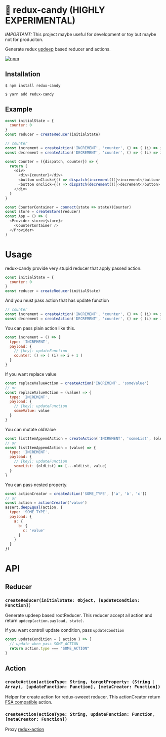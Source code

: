 # 🍭 redux-candy (HIGHLY EXPERIMENTAL)

*IMPORTANT:* This project maybe useful for development or toy but maybe not for produciton.

Generate redux [updeep](https://github.com/substantial/updeep) based reducer and actions.

[![npm](https://img.shields.io/npm/v/redux-candy.svg)]()

## Installation

```
$ npm install redux-candy
```

```
$ yarn add redux-candy
```


## Example

```js
const initialState = {
  counter: 0
}
const reducer = createReducer(initialState)

// counter
const increment = createAction('INCREMENT', 'counter', () => ( (i) => i + 1 ))
const decrement = createAction('DECREMENT', 'counter', () => ( (i) => i - 1 ))

const Counter = ({dispatch, counter}) => {
  return (
    <div>
      <div>{counter}</div>
      <button onClick={() => dispatch(increment())}>increment</button>
      <button onClick={() => dispatch(decrement())}>decrement</button>
    </div>
  )
}

const CounterContainer = connect(state => state)(Counter)
const store = createStore(reducer)
const App = () => (
  <Provider store={store}>
    <CounterContainer />
  </Provider>
)
```
# Usage

redux-candy provide very stupid reducer that apply passed action.

```js
const initialState = {
  counter: 0
}
const reducer = createReducer(initialState)
```

And you must pass action that has update function

```js
// counter
const increment = createAction('INCREMENT', 'counter', () => ( (i) => i + 1 ))
const decrement = createAction('DECREMENT', 'counter', () => ( (i) => i - 1 ))

```

You can pass plain action like this.

```js
const increment = () => {
  type: 'INCREMENT',
  payload: {
    // [key]: updateFunction
    counter: () => ( (i) => i + 1 )
  }
}
```

If you want replace value

```js
const replaceValueAction = createAction('INCREMENT', 'someValue')
// or
const replaceValueAction = (value) => {
  type: 'INCREMENT',
  payload: {
    // [key]: updateFunction
    someValue: value
  }
}
```

You can mutate oldValue

```js
const listItemAppendAction = createAction('INCREMENT', 'someList', (oldList) => [...oldList, value])
// or
const listItemAppendAction = (value) => {
  type: 'INCREMENT',
  payload: {
    // [key]: updateFunction
    someList: (oldList) => [...oldList, value]
  }
}
```

You can pass nested property.

```js
const actionCreator = createAction('SOME_TYPE', ['a', 'b', 'c'])
// or
const action = actionCreator('value')
assert.deepEqual(action, {
  type: 'SOME_TYPE',
  payload: {
    a: {
      b: {
        c: 'value'
      }
    }
  }
})
```


# API
## Reducer

### `createReducer(initialState: Object, [updateCondtion: Function])`

Generate updeep based rootReducer.
This reducer accept all action and return `updeep(action.payload, state)`.

If you want controll update condition, pass `updateCondtion`

```js
const updateCondition = ( action ) => {
  // update when pass SOME_ACTION
  return action.type === "SOME_ACTION"
}
```

## Action

### `createAction(actionType: String, targetProperty: (String | Array), [updateFunction: Function], [metaCreator: Function])`

Helper for create action for redux-sweeet reducer.
This actionCreator return [FSA compatible](https://github.com/acdlite/flux-standard-action) action.

### `createAction(actionType: String, updateFunction: Function, [metaCreator: Function])`

Proxy [redux-action](https://github.com/acdlite/redux-actions#createactiontype-payloadcreator--identity-metacreator)